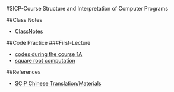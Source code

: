 #SICP-Course
Structure and Interpretation of Computer Programs

##Class Notes
- [ClassNotes](ClassNotes.md)

##Code Practice
###First-Lecture
- [codes during the course 1A](first_lecture_a.scm)
- [square root computation](first_lecture_homework_a.scm)

##References
- [SCIP Chinese Translation/Materials](https://github.com/DeathKing/Learning-SICP)
